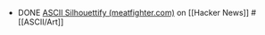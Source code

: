 - DONE [ASCII Silhouettify (meatfighter.com)](https://news.ycombinator.com/item?id=40610641) on [[Hacker News]] #[[ASCII/Art]]